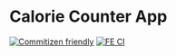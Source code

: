 # Calorie Counter App

[![Commitizen friendly](https://img.shields.io/badge/commitizen-friendly-brightgreen.svg)](http://commitizen.github.io/cz-cli/)
[![FE CI](https://github.com/samuelsilvadev/calorie-counter-take-1/actions/workflows/fe-ci.yml/badge.svg)](https://github.com/samuelsilvadev/calorie-counter-take-1/actions/workflows/fe-ci.yml)
